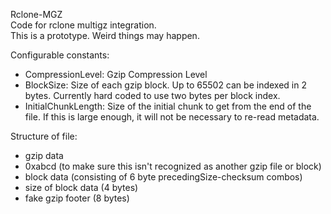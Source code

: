 Rclone-MGZ  
Code for rclone multigz integration.  
This is a prototype. Weird things may happen.

Configurable constants:
* CompressionLevel: Gzip Compression Level
* BlockSize: Size of each gzip block. Up to 65502 can be indexed in 2 bytes. Currently hard coded to use two bytes per block index.
* InitialChunkLength: Size of the initial chunk to get from the end of the file. If this is large enough, it will not be necessary to re-read metadata.

Structure of file:
* gzip data
* 0xabcd (to make sure this isn't recognized as another gzip file or block)
* block data (consisting of 6 byte precedingSize-checksum combos)
* size of block data (4 bytes)
* fake gzip footer (8 bytes)